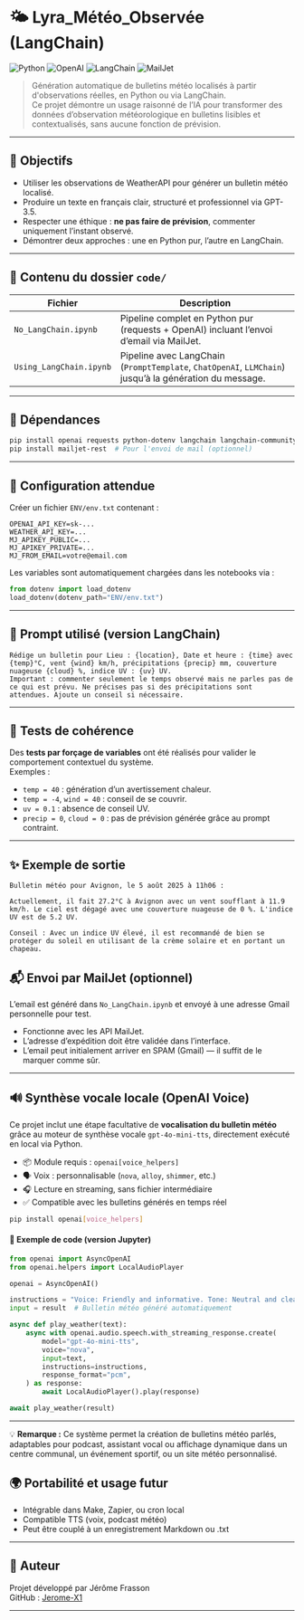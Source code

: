 # 🌤️ Lyra_Météo_Observée (LangChain)

![Python](https://img.shields.io/badge/Python-3.10+-blue?logo=python&logoColor=white)
![OpenAI](https://img.shields.io/badge/OpenAI-GPT--3.5-blueviolet?logo=openai&logoColor=white)
![LangChain](https://img.shields.io/badge/LangChain-ChatPromptTemplate-success?logo=github&logoColor=white)
![MailJet](https://img.shields.io/badge/MailJet-API_Ready-orange?logo=maildotru&logoColor=white)


> Génération automatique de bulletins météo localisés à partir d'observations réelles, en Python ou via LangChain.  
> Ce projet démontre un usage raisonné de l’IA pour transformer des données d’observation météorologique en bulletins lisibles et contextualisés, sans aucune fonction de prévision.

---

## 🧭 Objectifs

- Utiliser les observations de WeatherAPI pour générer un bulletin météo localisé.
- Produire un texte en français clair, structuré et professionnel via GPT-3.5.
- Respecter une éthique : **ne pas faire de prévision**, commenter uniquement l’instant observé.
- Démontrer deux approches : une en Python pur, l’autre en LangChain.

---

## 📁 Contenu du dossier `code/`

| Fichier | Description |
|--------|-------------|
| `No_LangChain.ipynb` | Pipeline complet en Python pur (requests + OpenAI) incluant l’envoi d’email via MailJet. |
| `Using_LangChain.ipynb` | Pipeline avec LangChain (`PromptTemplate`, `ChatOpenAI`, `LLMChain`) jusqu’à la génération du message. |

---

## 🔗 Dépendances

```bash
pip install openai requests python-dotenv langchain langchain-community
pip install mailjet-rest  # Pour l'envoi de mail (optionnel)
```

---

## 🔐 Configuration attendue

Créer un fichier `ENV/env.txt` contenant :

```
OPENAI_API_KEY=sk-...
WEATHER_API_KEY=...
MJ_APIKEY_PUBLIC=...
MJ_APIKEY_PRIVATE=...
MJ_FROM_EMAIL=votre@email.com
```

Les variables sont automatiquement chargées dans les notebooks via :

```python
from dotenv import load_dotenv
load_dotenv(dotenv_path="ENV/env.txt")
```

---

## 🧠 Prompt utilisé (version LangChain)

```text
Rédige un bulletin pour Lieu : {location}, Date et heure : {time} avec {temp}°C, vent {wind} km/h, précipitations {precip} mm, couverture nuageuse {cloud} %, indice UV : {uv} UV.
Important : commenter seulement le temps observé mais ne parles pas de ce qui est prévu. Ne précises pas si des précipitations sont attendues. Ajoute un conseil si nécessaire.
```

---

## 🧪 Tests de cohérence

Des **tests par forçage de variables** ont été réalisés pour valider le comportement contextuel du système.  
Exemples :

- `temp = 40` : génération d’un avertissement chaleur.
- `temp = -4`, `wind = 40` : conseil de se couvrir.
- `uv = 0.1` : absence de conseil UV.
- `precip = 0`, `cloud = 0` : pas de prévision générée grâce au prompt contraint.

---

## ✨ Exemple de sortie

```text
Bulletin météo pour Avignon, le 5 août 2025 à 11h06 :

Actuellement, il fait 27.2°C à Avignon avec un vent soufflant à 11.9 km/h. Le ciel est dégagé avec une couverture nuageuse de 0 %. L'indice UV est de 5.2 UV.

Conseil : Avec un indice UV élevé, il est recommandé de bien se protéger du soleil en utilisant de la crème solaire et en portant un chapeau.
```



## 📬 Envoi par MailJet (optionnel)

L’email est généré dans `No_LangChain.ipynb` et envoyé à une adresse Gmail personnelle pour test.

- Fonctionne avec les API MailJet.
- L’adresse d’expédition doit être validée dans l’interface.
- L’email peut initialement arriver en SPAM (Gmail) — il suffit de le marquer comme sûr.

---
## 🔊 Synthèse vocale locale (OpenAI Voice)

Ce projet inclut une étape facultative de **vocalisation du bulletin météo** grâce au moteur de synthèse vocale `gpt-4o-mini-tts`, directement exécuté en local via Python.

- 📦 Module requis : `openai[voice_helpers]`
- 🗣️ Voix : personnalisable (`nova`, `alloy`, `shimmer`, etc.)
- 🎧 Lecture en streaming, sans fichier intermédiaire
- ✅ Compatible avec les bulletins générés en temps réel

```bash
pip install openai[voice_helpers]
```

#### 🔁 Exemple de code (version Jupyter)

```python
from openai import AsyncOpenAI
from openai.helpers import LocalAudioPlayer

openai = AsyncOpenAI()

instructions = "Voice: Friendly and informative. Tone: Neutral and clear."
input = result  # Bulletin météo généré automatiquement

async def play_weather(text):
    async with openai.audio.speech.with_streaming_response.create(
        model="gpt-4o-mini-tts",
        voice="nova",
        input=text,
        instructions=instructions,
        response_format="pcm",
    ) as response:
        await LocalAudioPlayer().play(response)

await play_weather(result)
```

---

💡 **Remarque :** Ce système permet la création de bulletins météo parlés, adaptables pour podcast, assistant vocal ou affichage dynamique dans un centre communal, un événement sportif, ou un site météo personnalisé.

## 🌍 Portabilité et usage futur

- Intégrable dans Make, Zapier, ou cron local
- Compatible TTS (voix, podcast météo)
- Peut être couplé à un enregistrement Markdown ou .txt

---

## 👤 Auteur

Projet développé par Jérôme Frasson  
GitHub : [Jerome-X1](https://github.com/Jerome-openclassroom)

---
